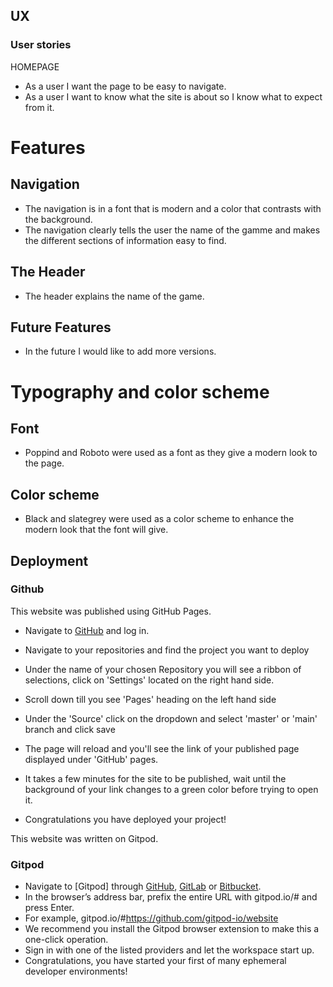 ## UX 

### User stories

HOMEPAGE

* As a user I want the page to be easy to navigate.
* As a user I want to know what the site is about so I know what to expect from it.


# Features #
## Navigation ##
* The navigation is in a font that is modern and a color that contrasts with the background.
* The navigation clearly tells the user the name of the gamme and makes the different sections of information easy to find.
## The Header ## 
* The header explains the name of the game.

## Future Features ##

* In the future I would like to add more versions.

# Typography and color scheme #
## Font ##
* Poppind and Roboto were used as a font as they give a modern look to the page.
 ## Color scheme ##
* Black and slategrey were used as a color scheme to enhance the modern look that the font will give.

## Deployment
 
 ### Github

This website was published using GitHub Pages.

* Navigate to [GitHub](https://github.com/) and log in.

* Navigate to your repositories and find the project you want to deploy

* Under the name of your chosen Repository you will see a ribbon of selections, click on 'Settings' located on the right hand side.

* Scroll down till you see 'Pages' heading on the left hand side

* Under the 'Source' click on the dropdown and select 'master' or 'main' branch and click save

* The page will reload and you'll see the link of your published page displayed under 'GitHub' pages.

* It takes a few minutes for the site to be published, wait until the background of your link changes to a green color before trying to open it.

* Congratulations you have deployed your project!
 
 This website was written on Gitpod.
 
 ### Gitpod
* Navigate to [Gitpod] through [GitHub](https://github.com/), [GitLab](https://www.gitlab.com/) or [Bitbucket](https://bitbucket.org/).
* In the browser’s address bar, prefix the entire URL with gitpod.io/# and press Enter.
* For example, gitpod.io/#https://github.com/gitpod-io/website
* We recommend you install the Gitpod browser extension to make this a one-click operation.
* Sign in with one of the listed providers and let the workspace start up.
* Congratulations, you have started your first of many ephemeral developer environments!
